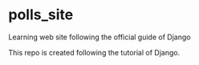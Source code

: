 # polls_site
Learning web site following the official guide of Django

This repo is created following the tutorial of Django.
